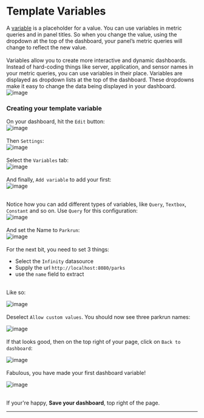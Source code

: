 # Template Variables
A [variable](https://grafana.com/docs/grafana/latest/dashboards/variables/) is a placeholder for a value. You can use variables in metric queries and in panel titles. So when you change the value, using the dropdown at the top of the dashboard, your panel’s metric queries will change to reflect the new value.
<br/><br/>
Variables allow you to create more interactive and dynamic dashboards. Instead of hard-coding things like server, application, and sensor names in your metric queries, you can use variables in their place. Variables are displayed as dropdown lists at the top of the dashboard. These dropdowns make it easy to change the data being displayed in your dashboard.
<br/>
![image](https://github.com/user-attachments/assets/56d48a44-d059-4ea7-9138-c9856aa46162)
<br/>
### Creating your template variable
On your dashboard, hit the `Edit` button:<br/>
![image](https://github.com/user-attachments/assets/9d6ab857-9656-4d0e-8909-421fe50a57ad)
<br/><br/>
Then `Settings`:<br/>
![image](https://github.com/user-attachments/assets/62f48bb8-5b6f-43fe-bd20-e5c8815a3d62)
<br/><br/>
Select the `Variables` tab:<br/>
![image](https://github.com/user-attachments/assets/4b3303a8-d882-4b2b-8106-3c781c8198dc)
<br/><br/>
And finally, `Add variable` to add your first:<br/>
![image](https://github.com/user-attachments/assets/25ca6670-dd8b-4ce8-9183-8bd3d3bac8dd)
<br/><br/>

Notice how you can add different types of variables, like `Query`, `Textbox`, `Constant` and so on. Use `Query` for this configuration:<br/>
![image](https://github.com/user-attachments/assets/a58cc2f8-a0e5-4937-87cc-11a22946dadd)
<br/><br/>
And set the Name to `Parkrun`:<br/>
![image](https://github.com/user-attachments/assets/68b702d3-a4fb-4089-af11-c5e6f3cea45a)
<br/><br/>
For the next bit, you need to set 3 things:<br/>
* Select the `Infinity` datasource
* Supply the url `http://localhost:8080/parks`
* use the `name` field to extract
<br/>
Like so:<br/>

![image](https://github.com/user-attachments/assets/9f8e6de2-ab4a-486e-9649-589b6b8ef50e)
<br/><br/>
Deselect `Allow custom values`. You should now see three parkrun names:<br/>

![image](https://github.com/user-attachments/assets/4a20725e-03a7-4f29-a859-eb94e1a7d82e)
<br/><br/>
If that looks good, then on the top right of your page, click on `Back to dashboard`:<br/>

![image](https://github.com/user-attachments/assets/c89a27c8-566f-41e9-a630-5d0cbccab1e3)
<br/><br/>
Fabulous, you have made your first dashboard variable!<br/>

![image](https://github.com/user-attachments/assets/2869417f-54e4-44d3-b48b-03dc68d705c8)
<br/><br/>

If your're happy, **Save your dashboard**, top right of the page.
<br/>
<hr/>
